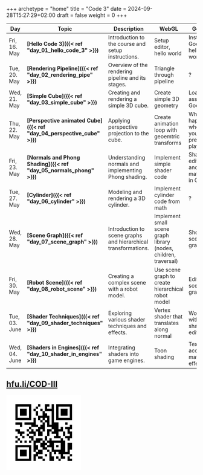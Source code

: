 +++
archetype = "home"
title = "Code 3"
date = 2024-09-28T15:27:29+02:00
draft = false
weight = 0
+++



|Day            | Topic                         | Description       | WebGL | Godot |
|---            |---                            |---                | ---   | --- |
|Fri, 16. May   | **[Hello Code 3]({{< ref "day_01_hello_code_3" >}})**    | Introduction to the course and setup instructions. | Setup editor, hello world | Install Godot, hello world |
|Tue, 20. May   | **[Rendering Pipeline]({{< ref "day_02_rendering_pipe" >}})**    | Overview of the rendering pipeline and its stages. | Triangle through pipeline | ? |
|Wed, 21. May   | **[Simple Cube]({{< ref "day_03_simple_cube" >}})**    | Creating and rendering a simple 3D cube. | Create simple 3D geometry | Loading assets in Godot |
|Thu, 22. May   | **[Perspective animated Cube]({{< ref "day_04_perspective_cube" >}})**    | Applying perspective projection to the cube. | Create animation loop with geoemtric transforms | What happens when you press play |
|Fri, 23. May   | **[Normals and Phong Shading]({{< ref "day_05_normals_phong" >}})**    | Understanding normals and implementing Phong shading. | Implement simple shader code | Shader editor and materials in Godot |
|Tue, 27. May   | **[Cylinder]({{< ref "day_06_cylinder" >}})**    | Modeling and rendering a 3D cylinder. | Implement cylinder code from math | ? |
|Wed, 28. May   | **[Scene Graph]({{< ref "day_07_scene_graph" >}})**    | Introduction to scene graphs and hierarchical transformations. | Implement small scene graph library (nodes, children, traversal) | Show scene graph |
|Fri, 30. May   | **[Robot Scene]({{< ref "day_08_robot_scene" >}})**    | Creating a complex scene with a robot model. | Use scene graph to create hierarchical robot model | Edit scene graph |
|Tue, 03. June  | **[Shader Techniques]({{< ref "day_09_shader_techniques" >}})**    | Exploring various shader techniques and effects. | Vertex shader that translates along normal | Working with shader editor |
|Wed, 04. June  | **[Shaders in Engines]({{< ref "day_10_shader_in_engines" >}})**    | Integrating shaders into game engines. | Toon shading | Texture access, material effects |


## [hfu.li/COD-III](https://hfu.li/COD-III)

![QR-Code](./QR-hfu-li-COD-III.svg)